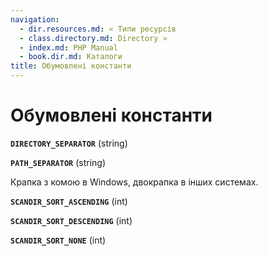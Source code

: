 ```yaml
---
navigation:
  - dir.resources.md: « Типи ресурсів
  - class.directory.md: Directory »
  - index.md: PHP Manual
  - book.dir.md: Каталоги
title: Обумовлені константи
---
```

# Обумовлені константи

**`DIRECTORY_SEPARATOR`** (string)

**`PATH_SEPARATOR`** (string)

Крапка з комою в Windows, двокрапка в інших системах.

**`SCANDIR_SORT_ASCENDING`** (int)

**`SCANDIR_SORT_DESCENDING`** (int)

**`SCANDIR_SORT_NONE`** (int)
